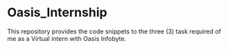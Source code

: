 # Oasis_Internship
This repository provides the code snippets to the three (3) task required of me as a Virtual intern with Oasis Infobyte.
